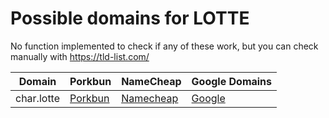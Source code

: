 # Possible domains for LOTTE

No function implemented to check if any of these work, but you can check manually with https://tld-list.com/

| Domain | Porkbun | NameCheap | Google Domains |
|---|---|---|---|
| char.lotte | [Porkbun](https://porkbun.com/checkout/search?prb=e814663da1&tlds=&idnLanguage=&search=search&q=char.lotte) | [Namecheap](https://www.namecheap.com/domains/registration/results/?domain=char.lotte) | [Google](https://domains.google.com/registrar/search?searchTerm=char.lotte) |
